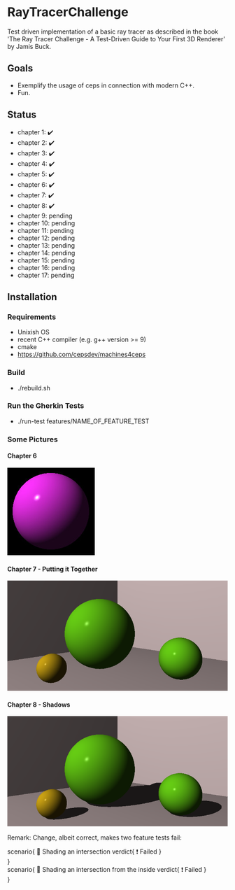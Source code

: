 # RayTracerChallenge

Test driven implementation of a basic ray tracer as described in the book 'The Ray Tracer Challenge - A Test-Driven Guide to Your First 3D Renderer' by Jamis Buck.

## Goals
- Exemplify the usage of ceps in connection with modern C++. 
- Fun.
## Status
- chapter 1: :heavy_check_mark:
- chapter 2: :heavy_check_mark:
- chapter 3: :heavy_check_mark:
- chapter 4: :heavy_check_mark:
- chapter 5: :heavy_check_mark:
- chapter 6: :heavy_check_mark:
- chapter 7: :heavy_check_mark:
- chapter 8: :heavy_check_mark:
- chapter 9: pending
- chapter 10: pending
- chapter 11: pending
- chapter 12: pending
- chapter 13: pending
- chapter 14: pending
- chapter 15: pending
- chapter 16: pending
- chapter 17: pending
## Installation
### Requirements
- Unixish OS
- recent C++ compiler (e.g. g++ version >= 9)
- cmake
- https://github.com/cepsdev/machines4ceps
### Build
- ./rebuild.sh 
### Run the Gherkin Tests
- ./run-test features/NAME_OF_FEATURE_TEST
### Some Pictures
#### Chapter 6
![phomng](./pics/ch6.jpg)
#### Chapter 7 - Putting it Together
![ball_scene](./pics/putting_it_together_chapter7.png)
#### Chapter 8 - Shadows
![ball_scene](./pics/ch8_shadows.png)


Remark: Change, albeit correct, makes two feature tests fail:

  scenario{   📎 Shading an intersection
   verdict{    ❗         Failed
   }   
  }  
  scenario{   📎 Shading an intersection from the inside
   verdict{    ❗         Failed
   }   
  }  
